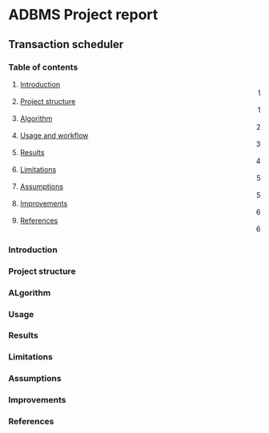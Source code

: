# ADBMS Project report

## Transaction scheduler

### Table of contents

1. [Introduction](#introduction) <div style="text-align: right"> 1 </div>
2. [Project structure](#project-structure) <div style="text-align: right"> 1 </div>
3. [Algorithm](#algorithm) <div style="text-align: right"> 2 </div>
4. [Usage and workflow](#usage) <div style="text-align: right"> 3 </div>
5. [Results](#results) <div style="text-align: right"> 4 </div>
6. [Limitations](#limitations) <div style="text-align: right"> 5 </div>
7. [Assumptions](#assumptions) <div style="text-align: right"> 5 </div>
8. [Improvements](#improvements) <div style="text-align: right"> 6 </div>
9. [References](#references) <div style="text-align: right"> 6 </div>

### Introduction <a name="introduction"/>

### Project structure <a name="project-structure"/>

### ALgorithm <a name="algorithm"/>

### Usage <a name="usage"/>

### Results <a name="results"/>

### Limitations <a name="limitations"/>

### Assumptions <a name="assumptions"/>

### Improvements <a name="improvements"/>

### References <a name="references"/>